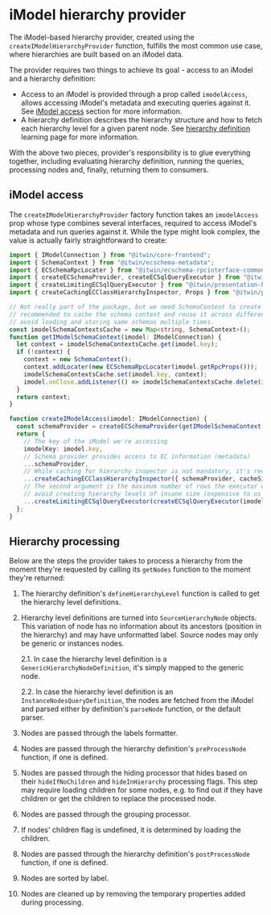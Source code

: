 # iModel hierarchy provider

The iModel-based hierarchy provider, created using the `createIModelHierarchyProvider` function, fulfills the most common use case, where hierarchies are built based on an iModel data.

The provider requires two things to achieve its goal - access to an iModel and a hierarchy definition:

- Access to an iModel is provided through a prop called `imodelAccess`, allows accessing iModel's metadata and executing queries against it. See [iModel access](#imodel-access) section for more information.
- A hierarchy definition describes the hierarchy structure and how to fetch each hierarchy level for a given parent node. See [hierarchy definition](./HierarchyDefinition.md) learning page for more information.

With the above two pieces, provider's responsibility is to glue everything together, including evaluating hierarchy definition, running the queries, processing nodes and, finally, returning them to consumers.

## iModel access

The `createIModelHierarchyProvider` factory function takes an `imodelAccess` prop whose type combines several interfaces, required to access iModel's metadata and run queries against it. While the type might look complex, the value is actually fairly straightforward to create:

<!-- [[include: [Presentation.Hierarchies.IModelAccessImports, Presentation.Hierarchies.IModelAccess], ts]] -->
<!-- BEGIN EXTRACTION -->

```ts
import { IModelConnection } from "@itwin/core-frontend";
import { SchemaContext } from "@itwin/ecschema-metadata";
import { ECSchemaRpcLocater } from "@itwin/ecschema-rpcinterface-common";
import { createECSchemaProvider, createECSqlQueryExecutor } from "@itwin/presentation-core-interop";
import { createLimitingECSqlQueryExecutor } from "@itwin/presentation-hierarchies";
import { createCachingECClassHierarchyInspector, Props } from "@itwin/presentation-shared";

// Not really part of the package, but we need SchemaContext to create a hierarchy provider. It's
// recommended to cache the schema context and reuse it across different application's components to
// avoid loading and storing same schemas multiple times.
const imodelSchemaContextsCache = new Map<string, SchemaContext>();
function getIModelSchemaContext(imodel: IModelConnection) {
  let context = imodelSchemaContextsCache.get(imodel.key);
  if (!context) {
    context = new SchemaContext();
    context.addLocater(new ECSchemaRpcLocater(imodel.getRpcProps()));
    imodelSchemaContextsCache.set(imodel.key, context);
    imodel.onClose.addListener(() => imodelSchemaContextsCache.delete(imodel.key));
  }
  return context;
}

function createIModelAccess(imodel: IModelConnection) {
  const schemaProvider = createECSchemaProvider(getIModelSchemaContext(imodel));
  return {
    // The key of the iModel we're accessing
    imodelKey: imodel.key,
    // Schema provider provides access to EC information (metadata)
    ...schemaProvider,
    // While caching for hierarchy inspector is not mandatory, it's recommended to use it to improve performance
    ...createCachingECClassHierarchyInspector({ schemaProvider, cacheSize: 100 }),
    // The second argument is the maximum number of rows the executor will return - this allows us to
    // avoid creating hierarchy levels of insane size (expensive to us and useless to users)
    ...createLimitingECSqlQueryExecutor(createECSqlQueryExecutor(imodel), 1000),
  };
}
```

<!-- END EXTRACTION -->

## Hierarchy processing

Below are the steps the provider takes to process a hierarchy from the moment they're requested by calling its `getNodes` function to the moment they're returned:

1. The hierarchy definition's `defineHierarchyLevel` function is called to get the hierarchy level definitions.

2. Hierarchy level definitions are turned into `SourceHierarchyNode` objects. This variation of node has no information about its ancestors (position in the hierarchy) and may have unformatted label. Source nodes may only be generic or instances nodes.

   2.1. In case the hierarchy level definition is a `GenericHierarchyNodeDefinition`, it's simply mapped to the generic node.

   2.2. In case the hierarchy level definition is an `InstanceNodesQueryDefinition`, the nodes are fetched from the iModel and parsed either by definition's `parseNode` function, or the default parser.

3. Nodes are passed through the labels formatter.

4. Nodes are passed through the hierarchy definition's `preProcessNode` function, if one is defined.

5. Nodes are passed through the hiding processor that hides based on their `hideIfNoChildren` and `hideInHierarchy` processing flags. This step may require loading children for some nodes, e.g. to find out if they have children or get the children to replace the processed node.

6. Nodes are passed through the grouping processor.

7. If nodes' children flag is undefined, it is determined by loading the children.

8. Nodes are passed through the hierarchy definition's `postProcessNode` function, if one is defined.

9. Nodes are sorted by label.

10. Nodes are cleaned up by removing the temporary properties added during processing.
